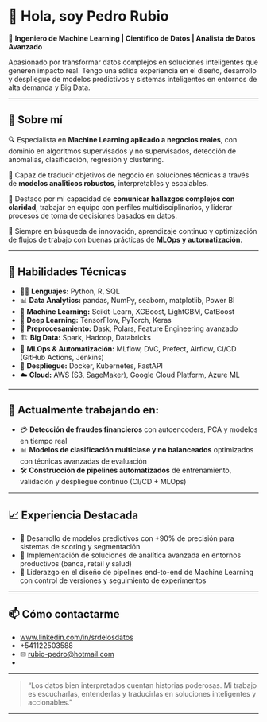 # 👋 Hola, soy Pedro Rubio

🎯 **Ingeniero de Machine Learning | Científico de Datos | Analista de Datos Avanzado**

Apasionado por transformar datos complejos en soluciones inteligentes que generen impacto real. Tengo una sólida experiencia en el diseño, desarrollo y despliegue de modelos predictivos y sistemas inteligentes en entornos de alta demanda y Big Data.

---

## 🧠 Sobre mí

🔍 Especialista en **Machine Learning aplicado a negocios reales**, con dominio en algoritmos supervisados y no supervisados, detección de anomalías, clasificación, regresión y clustering.

🧠 Capaz de traducir objetivos de negocio en soluciones técnicas a través de **modelos analíticos robustos**, interpretables y escalables.

🤝 Destaco por mi capacidad de **comunicar hallazgos complejos con claridad**, trabajar en equipo con perfiles multidisciplinarios, y liderar procesos de toma de decisiones basados en datos.

🚀 Siempre en búsqueda de innovación, aprendizaje continuo y optimización de flujos de trabajo con buenas prácticas de **MLOps y automatización**.

---

## 💼 Habilidades Técnicas

- 👨‍💻 **Lenguajes:** Python, R, SQL
- 📊 **Data Analytics:** pandas, NumPy, seaborn, matplotlib, Power BI
- 🧠 **Machine Learning:** Scikit-Learn, XGBoost, LightGBM, CatBoost
- 🤖 **Deep Learning:** TensorFlow, PyTorch, Keras
- 🧹 **Preprocesamiento:** Dask, Polars, Feature Engineering avanzado
- 🏗️ **Big Data:** Spark, Hadoop, Databricks
- 🔄 **MLOps & Automatización:** MLflow, DVC, Prefect, Airflow, CI/CD (GitHub Actions, Jenkins)
- 🚢 **Despliegue:** Docker, Kubernetes, FastAPI
- ☁️ **Cloud:** AWS (S3, SageMaker), Google Cloud Platform, Azure ML

---

## 📌 Actualmente trabajando en:

- 💳 **Detección de fraudes financieros** con autoencoders, PCA y modelos en tiempo real
- 📊 **Modelos de clasificación multiclase y no balanceados** optimizados con técnicas avanzadas de evaluación
- 🛠️ **Construcción de pipelines automatizados** de entrenamiento, validación y despliegue continuo (CI/CD + MLOps)

---

## 📈 Experiencia Destacada

- 🧠 Desarrollo de modelos predictivos con +90% de precisión para sistemas de scoring y segmentación
- 🔎 Implementación de soluciones de analítica avanzada en entornos productivos (banca, retail y salud)
- 🚀 Liderazgo en el diseño de pipelines end-to-end de Machine Learning con control de versiones y seguimiento de experimentos

---

## 📫 Cómo contactarme

- www.linkedin.com/in/srdelosdatos
- +541122503588
- ✉ rubio-pedro@hotmail.com
- 

---

> “Los datos bien interpretados cuentan historias poderosas. Mi trabajo es escucharlas, entenderlas y traducirlas en soluciones inteligentes y accionables.”

---



